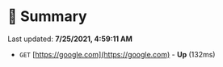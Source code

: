 # 📖 Summary
Last updated: **7/25/2021, 4:59:11 AM**

- `GET` [https://google.com](https://google.com) - **Up** (132ms)
